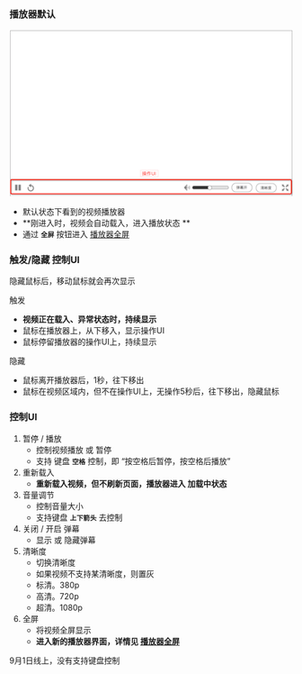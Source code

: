 ### 播放器默认
![播放控制](img/controlbar.png)

* 默认状态下看到的视频播放器
* **刚进入时，视频会自动载入，进入播放状态
**
* 通过 **`全屏`** 按钮进入 [播放器全屏](playerfs.md)

### 触发/隐藏 控制UI
隐藏鼠标后，移动鼠标就会再次显示

触发

* **视频正在载入、异常状态时，持续显示**
* 鼠标在播放器上，从下移入，显示操作UI
* 鼠标停留播放器的操作UI上，持续显示

隐藏

* 鼠标离开播放器后，1秒，往下移出
* 鼠标在视频区域内，但不在操作UI上，无操作5秒后，往下移出，隐藏鼠标

### 控制UI
1. 暂停 / 播放
	* 控制视频播放 或 暂停
	* 支持 键盘 **`空格`** 控制，即 “按空格后暂停，按空格后播放”
2. 重新载入
	* **重新载入视频，但不刷新页面，播放器进入 加载中状态**
3. 音量调节
	* 控制音量大小
	* 支持键盘 **`上下箭头`** 去控制
4. 关闭 / 开启 弹幕
	* 显示 或 隐藏弹幕
5. 清晰度
	* 切换清晰度
	* 如果视频不支持某清晰度，则置灰 
	* 标清。380p
	* 高清。720p
	* 超清。1080p
6. 全屏
	* 将视频全屏显示
	* **进入新的播放器界面，详情见 [播放器全屏](playerfs.md)**

9月1日线上，没有支持键盘控制